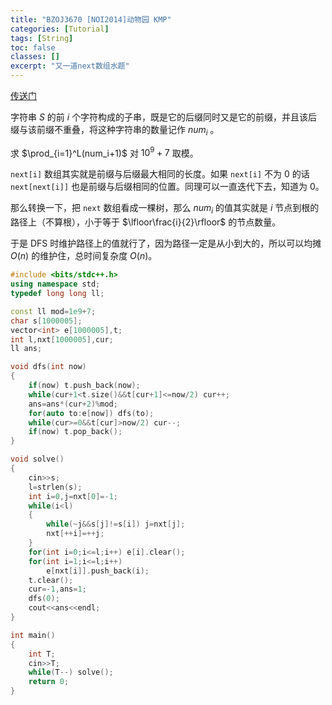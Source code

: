 ```yaml
---
title: "BZOJ3670 [NOI2014]动物园 KMP"
categories: [Tutorial]
tags: [String]
toc: false
classes: []
excerpt: "又一道next数组水题"
---
```


[传送门](https://darkbzoj.tk/problem/3670)


字符串 $S$ 的前 $i$ 个字符构成的子串，既是它的后缀同时又是它的前缀，并且该后缀与该前缀不重叠，将这种字符串的数量记作 $num_i$ 。

求 $\prod_{i=1}^L(num_i+1)$ 对 $10^9+7$ 取模。



`next[i]` 数组其实就是前缀与后缀最大相同的长度。如果 `next[i]` 不为 $0$ 的话`next[next[i]]` 也是前缀与后缀相同的位置。同理可以一直迭代下去，知道为 $0$。

那么转换一下，把 `next` 数组看成一棵树，那么 $num_i$ 的值其实就是 $i$ 节点到根的路径上（不算根），小于等于 $\lfloor\frac{i}{2}\rfloor$ 的节点数量。

于是 DFS 时维护路径上的值就行了，因为路径一定是从小到大的，所以可以均摊 $O(n)$ 的维护住，总时间复杂度 $O(n)$。



```cpp
#include <bits/stdc++.h>
using namespace std;
typedef long long ll;

const ll mod=1e9+7;
char s[1000005];
vector<int> e[1000005],t;
int l,nxt[1000005],cur;
ll ans;

void dfs(int now)
{
    if(now) t.push_back(now);
    while(cur+1<t.size()&&t[cur+1]<=now/2) cur++;
    ans=ans*(cur+2)%mod;
    for(auto to:e[now]) dfs(to);
    while(cur>=0&&t[cur]>now/2) cur--;
    if(now) t.pop_back();
}

void solve()
{
    cin>>s;
    l=strlen(s);
    int i=0,j=nxt[0]=-1;
	while(i<l)
	{
		while(~j&&s[j]!=s[i]) j=nxt[j];
		nxt[++i]=++j;
	}
	for(int i=0;i<=l;i++) e[i].clear();
	for(int i=1;i<=l;i++)
        e[nxt[i]].push_back(i);
    t.clear();
    cur=-1,ans=1;
    dfs(0);
    cout<<ans<<endl;
}

int main()
{
    int T;
    cin>>T;
    while(T--) solve();
    return 0;
}
```



